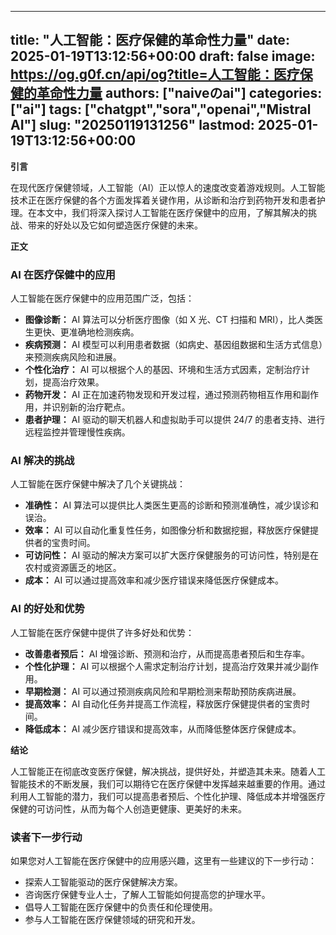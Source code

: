 
---
title: "人工智能：医疗保健的革命性力量"
date: 2025-01-19T13:12:56+00:00
draft: false
image: https://og.g0f.cn/api/og?title=人工智能：医疗保健的革命性力量
authors: ["naiveのai"]
categories: ["ai"]
tags: ["chatgpt","sora","openai","Mistral AI"]
slug: "20250119131256"
lastmod: 2025-01-19T13:12:56+00:00
---
**引言**

在现代医疗保健领域，人工智能（AI）正以惊人的速度改变着游戏规则。人工智能技术正在医疗保健的各个方面发挥着关键作用，从诊断和治疗到药物开发和患者护理。在本文中，我们将深入探讨人工智能在医疗保健中的应用，了解其解决的挑战、带来的好处以及它如何塑造医疗保健的未来。

**正文**

### AI 在医疗保健中的应用

人工智能在医疗保健中的应用范围广泛，包括：

* **图像诊断：** AI 算法可以分析医疗图像（如 X 光、CT 扫描和 MRI），比人类医生更快、更准确地检测疾病。
* **疾病预测：** AI 模型可以利用患者数据（如病史、基因组数据和生活方式信息）来预测疾病风险和进展。
* **个性化治疗：** AI 可以根据个人的基因、环境和生活方式因素，定制治疗计划，提高治疗效果。
* **药物开发：** AI 正在加速药物发现和开发过程，通过预测药物相互作用和副作用，并识别新的治疗靶点。
* **患者护理：** AI 驱动的聊天机器人和虚拟助手可以提供 24/7 的患者支持、进行远程监控并管理慢性疾病。

### AI 解决的挑战

人工智能在医疗保健中解决了几个关键挑战：

* **准确性：** AI 算法可以提供比人类医生更高的诊断和预测准确性，减少误诊和误治。
* **效率：** AI 可以自动化重复性任务，如图像分析和数据挖掘，释放医疗保健提供者的宝贵时间。
* **可访问性：** AI 驱动的解决方案可以扩大医疗保健服务的可访问性，特别是在农村或资源匮乏的地区。
* **成本：** AI 可以通过提高效率和减少医疗错误来降低医疗保健成本。

### AI 的好处和优势

人工智能在医疗保健中提供了许多好处和优势：

* **改善患者预后：** AI 增强诊断、预测和治疗，从而提高患者预后和生存率。
* **个性化护理：** AI 可以根据个人需求定制治疗计划，提高治疗效果并减少副作用。
* **早期检测：** AI 可以通过预测疾病风险和早期检测来帮助预防疾病进展。
* **提高效率：** AI 自动化任务并提高工作流程，释放医疗保健提供者的宝贵时间。
* **降低成本：** AI 减少医疗错误和提高效率，从而降低整体医疗保健成本。

**结论**

人工智能正在彻底改变医疗保健，解决挑战，提供好处，并塑造其未来。随着人工智能技术的不断发展，我们可以期待它在医疗保健中发挥越来越重要的作用。通过利用人工智能的潜力，我们可以提高患者预后、个性化护理、降低成本并增强医疗保健的可访问性，从而为每个人创造更健康、更美好的未来。

### 读者下一步行动

如果您对人工智能在医疗保健中的应用感兴趣，这里有一些建议的下一步行动：

* 探索人工智能驱动的医疗保健解决方案。
* 咨询医疗保健专业人士，了解人工智能如何提高您的护理水平。
* 倡导人工智能在医疗保健中的负责任和伦理使用。
* 参与人工智能在医疗保健领域的研究和开发。